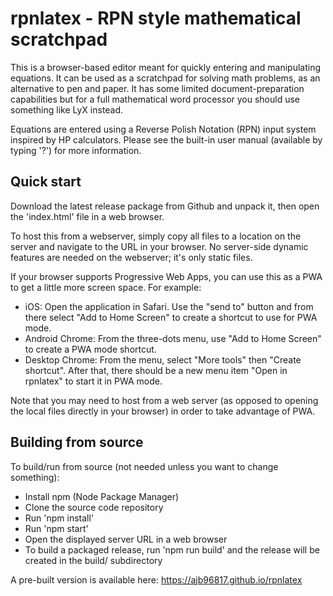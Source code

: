 # rpnlatex - RPN style mathematical scratchpad

This is a browser-based editor meant for quickly entering and manipulating equations.
It can be used as a scratchpad for solving math problems, as an alternative to pen and
paper.  It has some limited document-preparation capabilities but for a full mathematical
word processor you should use something like LyX instead.

Equations are entered using a Reverse Polish Notation (RPN) input system inspired by
HP calculators.  Please see the built-in user manual (available by typing '?') for more
information.

## Quick start

Download the latest release package from Github and unpack it, then open the 'index.html'
file in a web browser.

To host this from a webserver, simply copy all files to a location on the server and
navigate to the URL in your browser.  No server-side dynamic features are needed on the
webserver; it's only static files.

If your browser supports Progressive Web Apps, you can use this as a PWA to get a little
more screen space.  For example:

  * iOS: Open the application in Safari.  Use the "send to" button and from there select "Add to Home Screen" to create a shortcut to use for PWA mode.
  * Android Chrome: From the three-dots menu, use "Add to Home Screen" to create a PWA mode shortcut.
  * Desktop Chrome: From the menu, select "More tools" then "Create shortcut".  After that, there should be a new menu item "Open in rpnlatex" to start it in PWA mode.

Note that you may need to host from a web server (as opposed to opening the local files
directly in your browser) in order to take advantage of PWA.

## Building from source

To build/run from source (not needed unless you want to change something):

  * Install npm (Node Package Manager)
  * Clone the source code repository
  * Run 'npm install'
  * Run 'npm start'
  * Open the displayed server URL in a web browser
  * To build a packaged release, run 'npm run build' and the release will be created in the build/ subdirectory

A pre-built version is available here: https://ajb96817.github.io/rpnlatex
